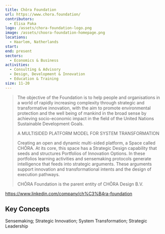 ```yaml
---
title: Chôra Foundation
url: https://www.chora.foundation/
contributors:
  - Elisa Paka
logo: /assets/chora-foundation-logo.png
image: /assets/choora-foundation-homepage.png
locations:
  - Haarlem, Natherlands
start: 
end: present
sectors:
  - Economics & Business
activities:
  - Consulting & Advisory
  - Design, Development & Innovation
  - Education & Training
size: 11-20
---
```

> The objective of the Foundation is to help people and organisations in a world of rapidly increasing complexity through strategic and transformative innovation, with the aim to promote environmental protection and the well being of mankind in the broad sense by achieving socio-economic impact in the field of the United Nations Sustainable Development Goals.
> 
> A MULTISIDED PLATFORM MODEL FOR SYSTEM TRANSFORMATION
> 
> Creating an open and dynamic multi-sided platform, a Space called CHÔRA. At its core, this space has a Strategic Design capability that seeds and structures Portfolios of Innovation Options. In these portfolios learning activities and sensemaking protocols generate intelligence that feeds into strategic arguments. These arguments support innovation and transformational intents and the design of execution pathways.
> 
> CHÔRA Foundation is the parent entity of CHÔRA Design B.V.

 https://www.linkedin.com/company/ch%C3%B4ra-foundation

## Key Concepts

Sensemaking; Strategic Innovation; System Transformation; Strategic Leadership
